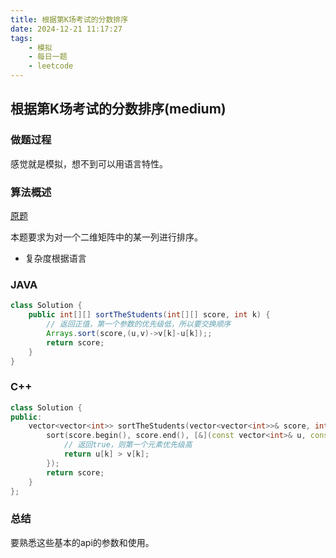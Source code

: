 ```yaml
---
title: 根据第K场考试的分数排序
date: 2024-12-21 11:17:27
tags:
    - 模拟
    - 每日一题
    - leetcode
---
```


## 根据第K场考试的分数排序(medium)
### 做题过程
感觉就是模拟，想不到可以用语言特性。

### 算法概述
[原题](https://leetcode.cn/problems/sort-the-students-by-their-kth-score/description/)

本题要求为对一个二维矩阵中的某一列进行排序。
- 复杂度根据语言

### JAVA
```java
class Solution {
    public int[][] sortTheStudents(int[][] score, int k) {
        // 返回正值，第一个参数的优先级低，所以要交换顺序
        Arrays.sort(score,(u,v)->v[k]-u[k]);;
        return score;
    }
}
```

### C++
```C++
class Solution {
public:
    vector<vector<int>> sortTheStudents(vector<vector<int>>& score, int k) {
        sort(score.begin(), score.end(), [&](const vector<int>& u, const vector<int>& v) {
            // 返回true，则第一个元素优先级高
            return u[k] > v[k];
        });
        return score;
    }
};
```

### 总结
要熟悉这些基本的api的参数和使用。

 

